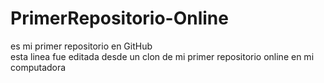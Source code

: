 # PrimerRepositorio-Online
es mi primer repositorio en GitHub </br>
esta linea fue editada desde un clon de mi primer repositorio online  en mi computadora